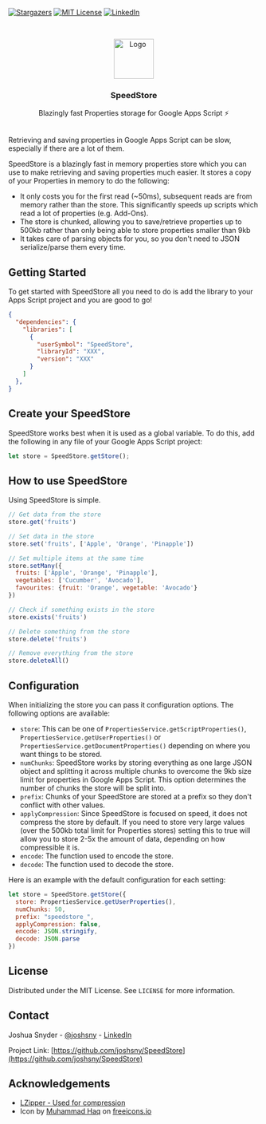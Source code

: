 <!-- PROJECT SHIELDS -->
<!--
*** I'm using markdown "reference style" links for readability.
*** Reference links are enclosed in brackets [ ] instead of parentheses ( ).
*** See the bottom of this document for the declaration of the reference variables
*** for contributors-url, forks-url, etc. This is an optional, concise syntax you may use.
*** https://www.markdownguide.org/basic-syntax/#reference-style-links
-->
[![Stargazers][stars-shield]][stars-url]
[![MIT License][license-shield]][license-url]
[![LinkedIn][linkedin-shield]][linkedin-url]



<!-- PROJECT LOGO -->
<br />
<p align="center">
  <a href="https://github.com/joshsny/SpeedStore">
    <img src="https://i.ibb.co/s6bBQFg/storage-512.png" alt="Logo" width="80" height="80">
  </a>

  <h3 align="center">SpeedStore</h3>

  <p align="center">
    Blazingly fast Properties storage for Google Apps Script ⚡
    <br />
    <br />
    <!-- <br />
    <a href="https://github.com/joshsny/SpeedStore">View Demo</a>
    ·
    <a href="https://github.com/joshsny/SpeedStore/issues">Report Bug</a>
    ·
    <a href="https://github.com/joshsny/SpeedStore/issues">Request Feature</a> -->
  </p>
</p>



<!-- TABLE OF CONTENTS
<details open="open">
  <summary><h2 style="display: inline-block">Table of Contents</h2></summary>
  <ol>
    <li>
      <a href="#about-speedstore">About SpeedStore</a>
    </li>
    <li>
      <a href="#getting-started">Getting Started</a>
    </li>
    <li><a href="#how-to-use-speedstore">How to use SpeedStore</a></li>
    <li><a href="#license">License</a></li>
    <li><a href="#contact">Contact</a></li>
    <li><a href="#acknowledgements">Acknowledgements</a></li>
  </ol>
</details> -->



<!-- ABOUT THE PROJECT -->

<!-- [![Product Name Screen Shot][product-screenshot]](https://ibb.co/jWbpGL8) -->

Retrieving and saving properties in Google Apps Script can be slow, especially if there are a lot of them.

SpeedStore is a blazingly fast in memory properties store which you can use to make retrieving and saving properties much easier. It stores a copy of your Properties in memory to do the following:
  - It only costs you for the first read (~50ms), subsequent reads are from memory rather than the store. This significantly speeds up scripts which read a lot of properties (e.g. Add-Ons).
  - The store is chunked, allowing you to save/retrieve properties up to 500kb rather than only being able to store properties smaller than 9kb
  - It takes care of parsing objects for you, so you don't need to JSON serialize/parse them every time.


<!-- GETTING STARTED -->
## Getting Started

To get started with SpeedStore all you need to do is add the library to your Apps Script project and you are good to go!
```json
{
  "dependencies": {
    "libraries": [
      {
        "userSymbol": "SpeedStore",
        "libraryId": "XXX",
        "version": "XXX"
      }
    ]
  },
}
```

## Create your SpeedStore

SpeedStore works best when it is used as a global variable. To do this, add the following in any file of your Google Apps Script project:
```javascript
let store = SpeedStore.getStore();
```

<!-- USAGE EXAMPLES -->
## How to use SpeedStore

Using SpeedStore is simple.

```javascript
// Get data from the store
store.get('fruits')

// Set data in the store
store.set('fruits', ['Apple', 'Orange', 'Pinapple'])

// Set multiple items at the same time
store.setMany({
  fruits: ['Apple', 'Orange', 'Pinapple'],
  vegetables: ['Cucumber', 'Avocado'],
  favourites: {fruit: 'Orange', vegetable: 'Avocado'}
})

// Check if something exists in the store
store.exists('fruits')

// Delete something from the store
store.delete('fruits')

// Remove everything from the store
store.deleteAll()
```

## Configuration

When initializing the store you can pass it configuration options. The following options are available:
- `store`: This can be one of `PropertiesService.getScriptProperties()`, `PropertiesService.getUserProperties()` or `PropertiesService.getDocumentProperties()` depending on where you want things to be stored.
- `numChunks`: SpeedStore works by storing everything as one large JSON object and splitting it across multiple chunks to overcome the 9kb size limit for properties in Google Apps Script. This option determines the number of chunks the store will be split into.
- `prefix`: Chunks of your SpeedStore are stored at a prefix so they don't conflict with other values.
- `applyCompression`: Since SpeedStore is focused on speed, it does not compress the store by default. If you need to store very large values (over the 500kb total limit for Properties stores) setting this to true will allow you to store 2-5x the amount of data, depending on how compressible it is.
- `encode`: The function used to encode the store.
- `decode`: The function used to decode the store.

Here is an example with the default configuration for each setting:
```javascript
let store = SpeedStore.getStore({
  store: PropertiesService.getUserProperties(),
  numChunks: 50,
  prefix: "speedstore_",
  applyCompression: false,
  encode: JSON.stringify,
  decode: JSON.parse
})
```

<!-- LICENSE -->
## License

Distributed under the MIT License. See `LICENSE` for more information.



<!-- CONTACT -->
## Contact

Joshua Snyder - [@joshsny](https://twitter.com/joshsny) - [LinkedIn](https://linkedin.com/in/joshsny)

Project Link: [https://github.com/joshsny/SpeedStore](https://github.com/joshsny/SpeedStore)



<!-- ACKNOWLEDGEMENTS -->
## Acknowledgements

* [LZipper - Used for compression](https://github.com/blindman67/LZipper)
* Icon by <a href="https://freeicons.io/profile/823">Muhammad Haq</a> on <a href="https://freeicons.io">freeicons.io</a>
                                





<!-- MARKDOWN LINKS & IMAGES -->
<!-- https://www.markdownguide.org/basic-syntax/#reference-style-links -->
[contributors-shield]: https://img.shields.io/github/contributors/joshsny/SpeedStore.svg?style=for-the-badge
[contributors-url]: https://github.com/joshsny/SpeedStore/graphs/contributors
[forks-shield]: https://img.shields.io/github/forks/joshsny/SpeedStore.svg?style=for-the-badge
[forks-url]: https://github.com/joshsny/SpeedStore/network/members
[stars-shield]: https://img.shields.io/github/stars/joshsny/SpeedStore.svg?style=for-the-badge
[stars-url]: https://github.com/joshsny/SpeedStore/stargazers
[issues-shield]: https://img.shields.io/github/issues/joshsny/SpeedStore.svg?style=for-the-badge
[issues-url]: https://github.com/joshsny/SpeedStore/issues
[license-shield]: https://img.shields.io/github/license/joshsny/SpeedStore.svg?style=for-the-badge
[license-url]: https://github.com/joshsny/SpeedStore/blob/master/LICENSE.txt
[linkedin-shield]: https://img.shields.io/badge/-LinkedIn-black.svg?style=for-the-badge&logo=linkedin&colorB=555
[linkedin-url]: https://linkedin.com/in/joshsny
